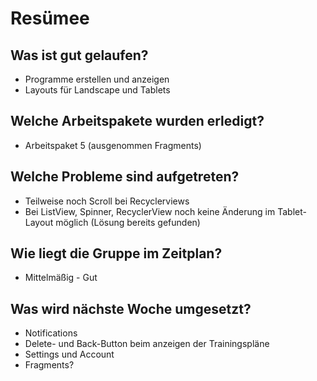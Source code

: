 # Resümee

## Was ist gut gelaufen?
* Programme erstellen und anzeigen
* Layouts für Landscape und Tablets

## Welche Arbeitspakete wurden erledigt?
* Arbeitspaket 5 (ausgenommen Fragments)

## Welche Probleme sind aufgetreten?
* Teilweise noch Scroll bei Recyclerviews
* Bei ListView, Spinner, RecyclerView noch keine Änderung im Tablet-Layout möglich (Lösung bereits gefunden)

## Wie liegt die Gruppe im Zeitplan?
* Mittelmäßig - Gut

## Was wird nächste Woche umgesetzt?
* Notifications
* Delete- und Back-Button beim anzeigen der Trainingspläne
* Settings und Account
* Fragments?

